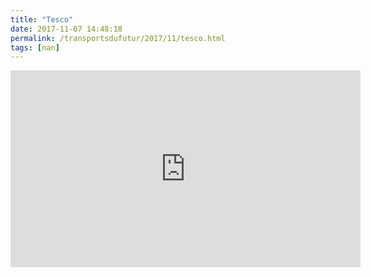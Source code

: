 ```yaml
---
title: "Tesco"
date: 2017-11-07 14:48:18
permalink: /transportsdufutur/2017/11/tesco.html
tags: [nan]
---
```


<iframe width="560" height="315" src="https://www.youtube.com/embed/FT7PubvMMJ4" frameborder="0" allowfullscreen></iframe>
